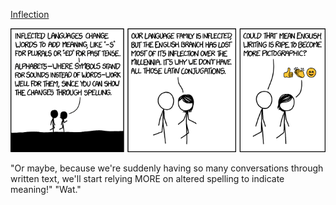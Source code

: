 [Inflection](https://xkcd.com/1709)

![Inflection](./random_comic.png)

"Or maybe, because we're suddenly having so many conversations through written text, we'll start relying MORE on altered spelling to indicate meaning!" "Wat."

